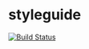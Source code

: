 # styleguide

[![Build Status](https://travis-ci.com/mandacarutech/styleguide.svg?branch=master)](https://travis-ci.com/mandacarutech/styleguide)
